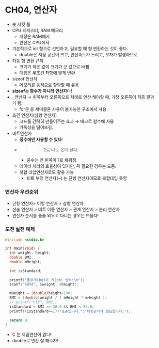 # CH04, 연산자

- 숏 서킷 룰
- CPU 레지스터, RAM 메모리
    - 저장은 RAM에서
    - 연산은 CPU에서
- 기본적으로 int 형으로 선언하고, 필요할 때 형 변환하는 것이 좋다.
    - double은 저장 공간이 크고, 연산속도가 느리고, 오차가 발생하므로
- 자동 형 변환 규칙
    - 크기가 작은 값이 크기가 큰 값으로 바뀜
    - 대입은 무조건 좌항에 맞게 변환
- sizeof 연산자
    - 메모리를 동적으로 할당할 때 유용
- **sizeof는 함수가 아니라 연산자**다!
- , 연산자 → 왼쪽부터 오른쪽으로 차례로 연산 해야할 때, 가장 오른쪽이 최종 결과가 됨.
    - for문 등 세미콜론 사용이 불가능한 구조에서 사용.
- 조건 연산자(삼항 연산자)
    - 코드를 간략히 만들어주는 효과 → 매크로 함수에 사용
    - 가독성을 떨어뜨림.
- 비트연산자
    - **정수에만 사용할 수 있다**!
    - >> 2로 나눈 몫이 된다.
        - 음수는 맨 왼쪽이 1로 채워짐.
    - 데이터 처리의 효율성이 있지만, 꼭 필요한 경우는 드뭄.
    - 복합 대입연산자로도 활용 가능
        - 비트 부정 연산자(~) 는 단항 연산자이므로 복합대입 못함

### 연산자 우선순위

- 단항 연산자> 이항 연산자 > 삼항 연산자
- 산술 연산자 > 비트 이동 연산자 > 관계 연산자 > 논리 연산자
- 연산자 순서를 줄줄 외우고 다니는 경우는 드물다!

### 도전 실전 예제

```c
#include <stdio.h>

int main(void) {
  int weight, height;
  double BMI;
  double mHeight;
  
  int isStandard;
  
  printf("몸무게(kg)와 키(cm) 입력:\n");
  scanf("%d%d", &weight, &height);

  mHeight = (double)height/100;
  BMI = (double)weight / ( mHeight * mHeight );
  // printf("%lf", BMI);
  isStandard = BMI >= 20.0 && BMI < 25.0;
  printf((isStandard==1)?"표준입니다.":"체중관리가 필요합니다.");
  
  return 0;
}
```

- C 는 제곱연산이 없다!
- double로 변환 잘 해주자!